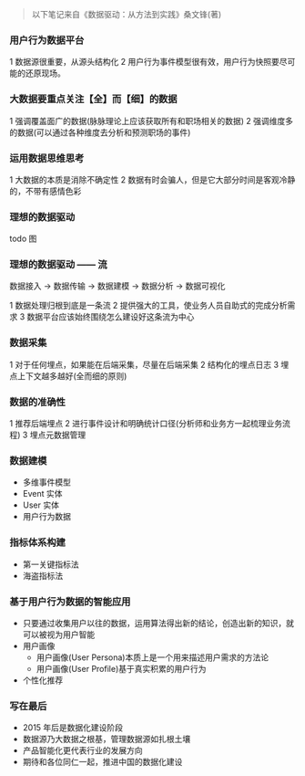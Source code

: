 > 以下笔记来自《数据驱动：从方法到实践》桑文锋(著)

### 用户行为数据平台

1 数据源很重要，从源头结构化
2 用户行为事件模型很有效，用户行为快照要尽可能的还原现场。

### 大数据要重点关注【全】而【细】的数据

1 强调覆盖面广的数据(脉脉理论上应该获取所有和职场相关的数据)
2 强调维度多的数据(可以通过各种维度去分析和预测职场的事件)

### 运用数据思维思考

1 大数据的本质是消除不确定性
2 数据有时会骗人，但是它大部分时间是客观冷静的，不带有感情色彩

### 理想的数据驱动

todo 图

### 理想的数据驱动 —— 流

数据接入 -> 数据传输 -> 数据建模 -> 数据分析 -> 数据可视化

1 数据处理归根到底是一条流
2 提供强大的工具，使业务人员自助式的完成分析需求
3 数据平台应该始终围绕怎么建设好这条流为中心

### 数据采集

1 对于任何埋点，如果能在后端采集，尽量在后端采集
2 结构化的埋点日志
3 埋点上下文越多越好(全而细的原则)

### 数据的准确性

1 推荐后端埋点
2 进行事件设计和明确统计口径(分析师和业务方一起梳理业务流程)
3 埋点元数据管理

### 数据建模

* 多维事件模型
* Event 实体
* User 实体
* 用户行为数据

### 指标体系构建

* 第一关键指标法
* 海盗指标法


### 基于用户行为数据的智能应用

* 只要通过收集用户以往的数据，运用算法得出新的结论，创造出新的知识，就可以被视为用户智能
* 用户画像
    * 用户画像(User Persona)本质上是一个用来描述用户需求的方法论
    * 用户画像(User Profile)基于真实积累的用户行为
* 个性化推荐

### 写在最后

* 2015 年后是数据化建设阶段
* 数据源乃大数据之根基，管理数据源如扎根土壤
* 产品智能化更代表行业的发展方向
* 期待和各位同仁一起，推进中国的数据化建设
